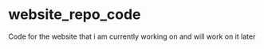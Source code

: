 # website_repo_code


Code for the website that i am currently working on and will work on it later
